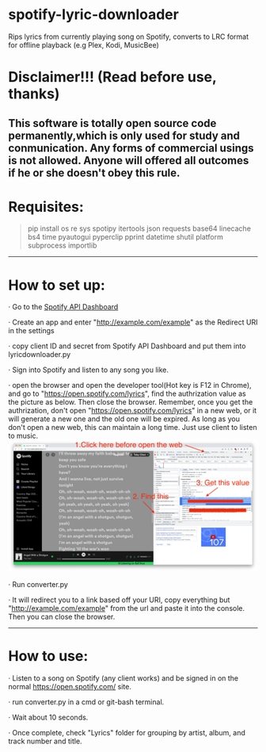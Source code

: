 # **spotify-lyric-downloader**
Rips lyrics from currently playing song on Spotify, converts to LRC format for offline playback (e.g Plex, Kodi, MusicBee)
# Disclaimer!!! (Read before use, thanks)  
This software is totally open source code permanently,which is only used for study and conmunication. Any forms of commercial usings is not allowed. Anyone will offered all outcomes if he or she doesn't obey this rule.   
---------------------------------------------------------------------
# Requisites:

> pip install os re sys spotipy itertools json requests base64 linecache bs4 time pyautogui pyperclip pprint datetime shutil platform subprocess importlib

---------------------------------------------------------------------
# How to set up:

· Go to the [Spotify API Dashboard](https://developer.spotify.com/dashboard/applications)

· Create an app and enter "http://example.com/example" as the Redirect URI in the settings

· copy client ID and secret from Spotify API Dashboard and put them into lyricdownloader.py

· Sign into Spotify and listen to any song you like.

· open the browser and open the developer tool(Hot key is F12 in Chrome), and go to "https://open.spotify.com/lyrics", find the authrization value as the picture as below. Then close the browser. Remember, once you get the authrization, don't open "https://open.spotify.com/lyrics" in a new web, or it will generate a new one and the old one will be expired. As long as you don't open a new web, this can maintain a long time. Just use client to listen to music.
![Image load fail](./picture/get_authrization.png)

· Run converter.py

· It will redirect you to a link based off your URI, copy everything but "http://example.com/example" from the url and paste it into the console. Then you can close the browser.

  
---------------------------------------------------------------------

# How to use:

· Listen to a song on Spotify (any client works) and be signed in on the normal https://open.spotify.com/ site.

· run converter.py in a cmd or git-bash terminal.

· Wait about 10 seconds.

· Once complete, check "Lyrics" folder for grouping by artist, album, and track number and title.
